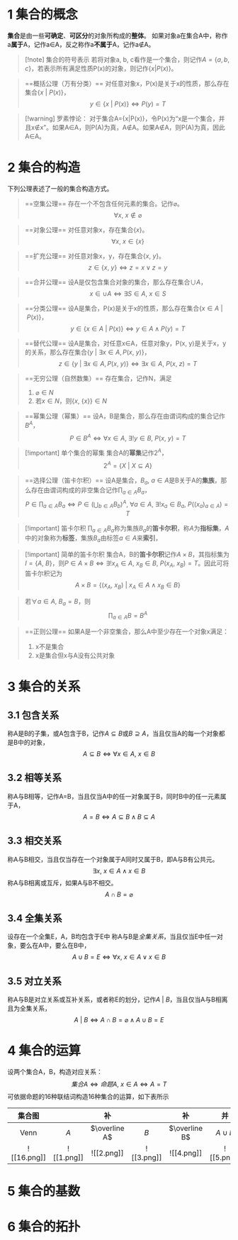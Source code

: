# 1 集合的概念
 **集合**是由一些**可确定**、**可区分**的对象所构成的**整体**。
如果对象a在集合A中，称作a**属于**A，记作a∈A，反之称作a**不属于**A，记作a∉A。

>[!note] 集合的符号表示
>若将对象a, b, c看作是一个集合，则记作$A=\{ a, b, c\}$，若表示所有满足性质P(x)的对象，则记作$\{ x|P(x)\}$。

> ==概括公理（万有分类）== 对任意对象x，P(x)是关于x的性质，那么存在集合$\{x~|~P(x)\}$，$$y\in \{x~|~P(x)\} \Leftrightarrow P(y)=T$$

>[!warning] 罗素悖论：
> 对于集合A={x|P(x)}，令P(x)为“x是一个集合，并且x∉x”。如果A∈A，则P(A)为真，A∉A。如果A∉A，则P(A)为真，因此A∈A。

# 2 集合的构造

下列公理表述了一般的集合构造方式。

>==空集公理== 存在一个不包含任何元素的集合。记作$\varnothing$。$$\forall x,~x \notin \varnothing$$

>==对象公理== 对任意对象x，存在集合$\{ x\}$。$$\forall x,~x \in \{x\}$$

>==扩充公理== 对任意对象x，y，存在集合$\{x,~y\}$。$$z \in \{x,~y\} \Leftrightarrow z=x\lor z=y$$

>==合并公理== 设A是仅包含集合对象的集合，那么存在集合$\cup A$，$$x \in \cup A \Leftrightarrow \exists S \in A,~x \in S$$

>==分类公理== 设A是集合，P(x)是关于x的性质，那么存在集合$\{x\in A~|~P(x)\}$，$$y \in \{x\in A~|~P(x)\}\Leftrightarrow y\in A\land P(y)=T$$

>==替代公理== 设A是集合，对任意x∈A，任意对象y，P(x, y)是关于x，y的关系，那么存在集合$\{y~|~\exists x\in A,P(x,~y)\}$，$$z\in \{y~|~\exists x\in A,P(x,~y)\}\Leftrightarrow \exists x\in A,~P(x,~z)=T$$

>==无穷公理（自然数集）== 存在集合，记作N，满足
>	1. $\varnothing \in N$
>	2. 若$x\in N$，则$\{x,~\{x\}\}\in N$

>==幂集公理（幂集）==  设A，B是集合，那么存在由谓词构成的集合记作$B^A$，$$P\in B^A\Leftrightarrow \forall x\in A,~\exists !y\in B,~P(x,~y)=T$$

> [!important] 单个集合的幂集
> 集合A的**幂集**记作$2^A$，$$2^A=\{X~|~X\subseteq A\}$$

>==选择公理（笛卡尔积）== 设A是集合，$B_a,~a\in A$是B关于A的**集族**，那么存在由谓词构成的非空集合记作$\prod_{a\in A}B_a$，$$P\in \prod_{a\in A}B_a\Leftrightarrow P\in (\bigcup_{b\in A}B_b)^A,~\forall a\in A,~\exists !x_{a}\in B_{a},~P((x_{a})_{a\in A})=T$$

> [!important] 笛卡尔积
> $\prod_{a\in A}B_a$称为集族$B_a$的**笛卡尔积**，称$A$为**指标集**，$A$中的对象称为**标签**，集族$B_{a}$由标签$a\in A$来**索引**，

> [!important] 简单的笛卡尔积
> 集合A，B的**笛卡尔积**记作$A\times B$，其指标集为$I=\{A,~B\}$，则$P\in A\times B\Leftrightarrow \exists !x_{A}\in A,~x_{B}\in B,~P(x_{A},~x_{B})=T$。因此可将笛卡尔积记为$$A\times B=\{(x_{A},~x_{B})~|~x_{A}\in A\land x_{B}\in B\}$$

> 若$\forall a\in A,~B_{a}=B$，则$$\prod_{a\in A}B=B^A$$

>==正则公理== 如果A是一个非空集合，那么A中至少存在一个对象x满足：
>	1. x不是集合
>	2. x是集合但x与A没有公共对象

# 3 集合的关系
## 3.1 包含关系
称A是B的子集，或A包含于B，记作$A \subseteq B$或$B\supseteq A$，当且仅当A的每一个对象都是B中的对象，$$A\subseteq B\Leftrightarrow\forall x\in A,~x \in B$$
## 3.2 相等关系
称A与B相等，记作A=B，当且仅当A中的任一对象属于B，同时B中的任一元素属于A，$$A=B\Leftrightarrow A\subseteq B\land B\subseteq A$$
## 3.3 相交关系
称A与B相交，当且仅当存在一个对象属于A同时又属于B，即A与B有公共元。$$\exists x,~x\in A \land x\in B$$
称A与B相离或互斥，如果A与B不相交。$$A\cap B=\varnothing $$
## 3.4 全集关系
设存在一个全集E，A，B均包含于E中
称A与B是*全集关系*，当且仅当E中任一对象，要么在A中，要么在B中，$$A\cup B=E\Leftrightarrow \forall x,~x\in A\lor x\in B$$
## 3.5 对立关系
称A与B是对立关系或互补关系，或者称E的划分，记作$A~|~B$，当且仅当A与B相离且为全集关系，$$A~|~B\Leftrightarrow A\cap B=\varnothing \land A\cup B=E$$

# 4 集合的运算

设两个集合A，B，构造对应关系：$$集合A\Leftrightarrow 命题A,~x \in A \Leftrightarrow A=T$$
可依据命题的16种联结词构造16种集合的运算，如下表所示

|     集合图     |            |       补       |            |       补       |     并      |               |     交      |                 |        蕴含        |        差        |       蕴含        |      差      |          等价          |     对称差     |     全集      |      空集       |
| :---------: | :--------: | :-----------: | :--------: | :-----------: | :--------: | :-----------: | :--------: | :-------------: | :--------------: | :-------------: | :-------------: | :---------: | :------------------: | :---------: | :---------: | :-----------: |
|    Venn     |    $A$     | $\overline A$ |    $B$     | $\overline B$ | $A\cup B$  | $A\uparrow B$ | $A\cap B$  | $A\downarrow B$ | $A\rightarrow B$ | $A\backslash B$ | $A\leftarrow B$ |    $A/B$    | $A\leftrightarrow B$ | $A\oplus B$ |     $E$     | $\varnothing$ |
| ![[16.png]] | ![[1.png]] |  ![[2.png]]   | ![[3.png]] |  ![[4.png]]   | ![[5.png]] |  ![[6.png]]   | ![[7.png]] |   ![[8.png]]    |    ![[9.png]]    |   ![[10.png]]   |   ![[11.png]]   | ![[12.png]] |     ![[13.png]]      | ![[14.png]] | ![[15.png]] |  ![[16.png]]  |

# 5 集合的基数



# 6 集合的拓扑



